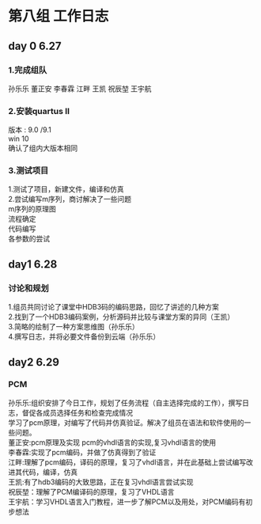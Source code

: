 # 第八组 工作日志

## day 0 6.27

### 1.完成组队
孙乐乐 
董正安 
李春霖 
江畔 
王凯 
祝辰堃
王宇航 
### 2.安装quartus II
版本 : 9.0 /9.1<br>
win 10<br>
确认了组内大版本相同<br>
### 3.测试项目
1.测试了项目，新建文件，编译和仿真<br>
2.尝试编写m序列，商讨解决了一些问题<br>
m序列的原理图<br>
流程确定<br>
代码编写<br>
各参数的尝试<br>
## day1 6.28

### 讨论和规划

1.组员共同讨论了课堂中HDB3码的编码思路，回忆了讲述的几种方案<br>
2.找到了一个HDB3编码案例，分析源码并比较与课堂方案的异同（王凯）<br>
3.简略的绘制了一种方案思维图（孙乐乐）<br>
4.撰写日志，并将必要文件备份到云端（孙乐乐）<br>

## day2 6.29

### PCM

孙乐乐:组织安排了今日工作，规划了任务流程（自主选择完成的工作），撰写日志，督促各成员选择任务和检查完成情况<br>
学习了pcm原理，对编写了代码并仿真验证。解决了组员在语法和软件使用的一些问题。<br>
董正安:pcm原理及实现 pcm的vhdl语言的实现,复习vhdl语言的使用<br>
李春霖:实现了pcm编码，并做了仿真得到了验证<br>
江畔:理解了pcm编码，译码的原理，复习了vhdl语言，并在此基础上尝试编写改进其代码，编译，仿真<br>
王凯:有了hdb3编码的大致思路，正在复习vhdl语言尝试实现<br>
祝辰堃：理解了PCM编译码的原理，复习了VHDL语言<br>
王宇航：学习VHDL语言入门教程，进一步了解PCM以及用处，对PCM编码有初步想法<br>









